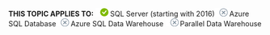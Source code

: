 **THIS TOPIC APPLIES TO:** ![yes](../../Images\Image\ImageNotContaina/yes.png)SQL Server (starting with 2016)![no](../../Images\Image\ImageNotContaina/no.png)Azure SQL Database![no](../../Images\Image\ImageNotContaina/no.png)Azure SQL Data Warehouse ![no](../../Images\Image\ImageNotContaina/no.png)Parallel Data Warehouse